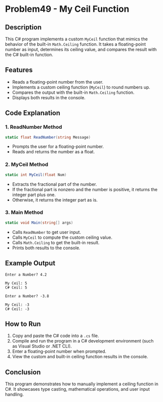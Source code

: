 # Problem49 - My Ceil Function

## Description

This C# program implements a custom `MyCeil` function that mimics the behavior of the built-in `Math.Ceiling` function. It takes a floating-point number as input, determines its ceiling value, and compares the result with the C# built-in function.

## Features

- Reads a floating-point number from the user.
- Implements a custom ceiling function (`MyCeil`) to round numbers up.
- Compares the output with the built-in `Math.Ceiling` function.
- Displays both results in the console.

## Code Explanation

### 1. **ReadNumber Method**

```csharp
static float ReadNumber(string Message)
```
- Prompts the user for a floating-point number.
- Reads and returns the number as a float.

### 2. **MyCeil Method**

```csharp
static int MyCeil(float Num)
```
- Extracts the fractional part of the number.
- If the fractional part is nonzero and the number is positive, it returns the integer part plus one.
- Otherwise, it returns the integer part as is.

### 3. **Main Method**

```csharp
static void Main(string[] args)
```
- Calls `ReadNumber` to get user input.
- Calls `MyCeil` to compute the custom ceiling value.
- Calls `Math.Ceiling` to get the built-in result.
- Prints both results to the console.

## Example Output

```
Enter a Number? 4.2

My Ceil: 5
C# Ceil: 5

Enter a Number? -3.8

My Ceil: -3
C# Ceil: -3
```

## How to Run

1. Copy and paste the C# code into a `.cs` file.
2. Compile and run the program in a C# development environment (such as Visual Studio or .NET CLI).
3. Enter a floating-point number when prompted.
4. View the custom and built-in ceiling function results in the console.

## Conclusion

This program demonstrates how to manually implement a ceiling function in C#. It showcases type casting, mathematical operations, and user input handling.

